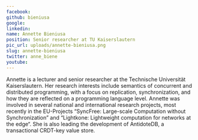 ```yaml
---
facebook: 
github: bieniusa
google: 
linkedin: 
name: Annette Bieniusa
position: Senior researcher at TU Kaiserslautern
pic_url: uploads/annette-bieniusa.png
slug: annette-bieniusa
twitter: anne_biene
youtube: 
---
```

<p>Annette is a lecturer and senior researcher at the Technische Universit&auml;t Kaiserslautern. Her research interests include semantics of concurrent and distributed programming, with a focus on replication, synchronization, and how they are reflected on a programming language level. Annette was involved in several national and international research projects, most recently in the EU-Projects &ldquo;SyncFree: Large-scale Computation without Synchronization&rdquo; and &ldquo;Lightkone: Lightweight computation for networks at the edge&ldquo;. She is also leading the development of AntidoteDB, a transactional CRDT-key value store.</p>
